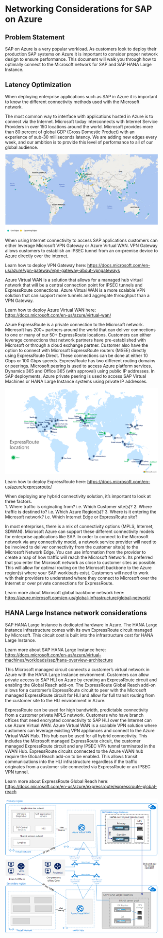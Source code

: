 
# Networking Considerations for SAP on Azure

## Problem Statement

SAP on Azure is a very popular workload.  As customers look to deploy their production SAP systems on Azure it is important to consider proper network design to ensure performance.  This document will walk you through how to optimally connect to the Microsoft network for SAP and SAP HANA Large Instance.

## Latency Optimization

When deploying enterprise applications such as SAP in Azure it is important to know the different connectivity methods used with the Microsoft network.  

The most common way to interface with applications hosted in Azure is to connect via the Internet.  Microsoft today interconnects with Internet Service Providers in over 150 locations around the world.  Microsoft provides more than 80 percent of global GDP (Gross Domestic Product)     with an experience of sub-30 milliseconds latency. We are adding new edges every week, and our ambition is to provide this level of performance to all of our global audience.  

![alt text](https://github.com/jaimesc/images/blob/master/EdgeSites.png)

When using Internet connectivity to access SAP applications customers can either leverage Microsoft VPN Gateway or Azure Virtual WAN.  VPN Gateway allows customers to establish an IPSEC tunnel from an on-premise device to Azure directly over the internet.  

Learn how to deploy VPN Gateway here: https://docs.microsoft.com/en-us/azure/vpn-gateway/vpn-gateway-about-vpngateways 

Azure Virtual WAN is a solution that allows for a managed hub virtual network that will be a central connection point for IPSEC tunnels and ExpressRoute connections.  Azure Virtual WAN is a more scalable VPN solution that can support more tunnels and aggregate throughput than a VPN Gateway.  

Learn how to deploy Azure Virtual WAN here: https://docs.microsoft.com/en-us/azure/virtual-wan/ 

Azure ExpressRoute is a private connection to the Microsoft network.  Microsoft has 200+ partners around the world that can deliver connections to one or many of our 50+ ExpressRoute locations. Customers can either leverage connections that network partners have pre-established with Microsoft or through a cloud exchange partner.  Customer also have the option to connect with Microsoft ExpressRoute routers (MSEE) directly using ExpressRoute Direct.  These connections can be done at either 10 Gbps or 100 Gbps speeds. ExpressRoute has two different routing domains or peerings. Microsoft peering is used to access Azure platform services, Dynamics 365 and Office 365 (with approval) using public IP addresses. In SAP deployments, Azure private peering is used to access SAP Virtual Machines or HANA Large Instance systems using private IP addresses.  

![alt text](https://github.com/jaimesc/images/blob/master/ERSites.png)

Learn how to deploy ExpressRoute here: https://docs.microsoft.com/en-us/azure/expressroute/ 

When deploying any hybrid connectivity solution, it’s important to look at three factors.  
    1.	Where traffic is originating from? i.e. Which Customer site(s)?
    2.	Where traffic is destined to? i.e. Which Azure Region(s)?
    3.	Where is it entering the Microsoft network? i.e. Which Internet Edge or ExpressRoute site?
    
In most enterprises, there is a mix of connectivity options (MPLS, Internet, SDWAN).  Microsoft Azure can support these different connectivity models for enterprise applications like SAP.  In order to connect to the Microsoft network via any connectivity model, a network service provider will need to be involved to deliver connectivity from the customer site(s) to the Microsoft Network Edge.  You can use information from the provider to create a map of how traffic will reach the Microsoft Network.  Its preferred that you enter the Microsoft network as close to customer sites as possible.  This will allow for optimal routing on the Microsoft backbone to the Azure region(s) where your SAP workloads exist.  Customers will need to work with their providers to understand where they connect to Microsoft over the Internet or over private connections for ExpressRoute.

Learn more about Microsoft global backbone network here: https://azure.microsoft.com/en-us/global-infrastructure/global-network/ 

## HANA Large Instance network considerations

SAP HANA Large Instance is dedicated hardware in Azure.  The HANA Large Instance infrastructure comes with its own ExpressRoute circuit managed by Microsoft. This circuit cost is built into the infrastructure cost for HANA Large Instance.  

Learn more about SAP HANA Large Instance here: https://docs.microsoft.com/en-us/azure/virtual-machines/workloads/sap/hana-overview-architecture 

This Microsoft managed circuit connects a customer’s virtual network in Azure with the HANA Large Instance environment.  Customers can allow private access to SAP HLI on Azure by creating an ExpressRoute circuit and enabling the Global Reach add-on.  The ExpressRoute Global Reach add-on allows for a customer’s ExpressRoute circuit to peer with the Microsoft managed ExpressRoute circuit for HLI and allow for full transit routing from the customer site to the HLI environment in Azure.

ExpressRoute can be used for high bandwidth, predictable connectivity from a customer private MPLS network.  Customers who have branch offices that need encrypted connectivity to SAP HLI over the Internet can use Azure Virtual WAN.  Azure Virtual WAN is a scalable VPN solution where customers can leverage existing VPN appliances and connect to the Azure Virtual WAN Hub.  This hub can be used for all hybrid connectivity. This includes the Microsoft managed ExpressRoute circuit, the customer managed ExpressRoute circuit and any IPSEC VPN tunnel terminated in the vWAN Hub.  ExpressRoute circuits connected to the Azure vWAN hub require the Global Reach add-on to be enabled.  This allows transit communications into the HLI infrastructure regardless if the traffic originates from a customer site connected via ExpressRoute or an IPSEC VPN tunnel.

Learn more about ExpressRoute Global Reach here: https://docs.microsoft.com/en-us/azure/expressroute/expressroute-global-reach 

![alt text](https://github.com/jaimesc/images/blob/master/SAPNet.png)
